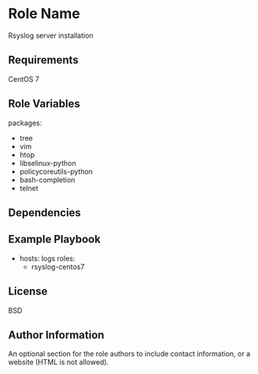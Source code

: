 Role Name
=========

Rsyslog server installation

Requirements
------------

CentOS 7

Role Variables
--------------

packages:
- tree
- vim
- htop
- libselinux-python
- policycoreutils-python
- bash-completion
- telnet

Dependencies
------------

Example Playbook
----------------

- hosts: logs
  roles:
  - rsyslog-centos7

License
-------

BSD

Author Information
------------------

An optional section for the role authors to include contact information, or a website (HTML is not allowed).
